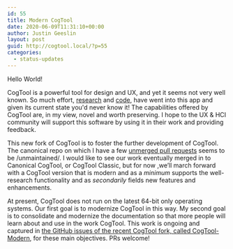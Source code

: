 ```yaml
---
id: 55
title: Modern CogTool
date: 2020-06-09T11:31:10+00:00
author: Justin Geeslin
layout: post
guid: http://cogtool.local/?p=55
categories:
  - status-updates
---
```

Hello World!

CogTool is a powerful tool for design and UX, and yet it seems not very well known. So much effort, [research](https://cogtool.wordpress.com/publications/) and [code](https://github.com/cogtool/cogtool/network), have went into this app and given its current state you'd never know it! The capabilities offered by CogTool are, in my view, novel and worth preserving. I hope to the UX & HCI community will support this software by using it in their work and providing feedback. 

This new fork of CogTool is to foster the further development of CogTool. The canonical repo on which I have a few [unmerged pull requests](https://github.com/cogtool/cogtool/pulls/justingeeslin) seems to be /unmaintained/. I would like to see our work eventually merged in to Canonical CogTool, or CogTool Classic, but for now ,we’ll march forward with a CogTool version that is modern and as a _minimum_ supports the well-research functionality and as _secondarily_ fields new features and enhancements. 

At present, CogTool does not run on the latest 64-bit only operating systems. Our first goal is to modernize CogTool in this way. My second goal is to consolidate and modernize the documentation so that more people will learn about and use in the work CogTool. This work is ongoing and captured in [the GitHub issues of the recent CogTool fork, called CogTool-Modern](https://github.com/CogTool-Modern/cogtool/issues), for these main objectives. PRs welcome!